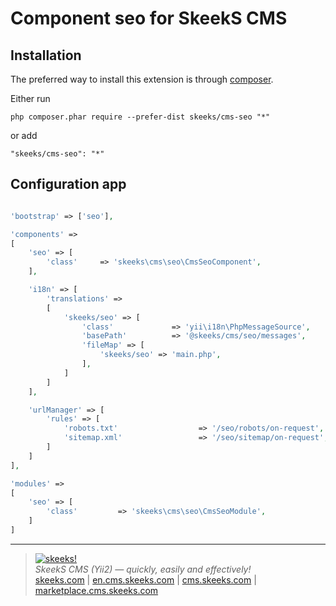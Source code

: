 Component seo for SkeekS CMS
===================================

Installation
------------

The preferred way to install this extension is through [composer](http://getcomposer.org/download/).

Either run

```
php composer.phar require --prefer-dist skeeks/cms-seo "*"
```

or add

```
"skeeks/cms-seo": "*"
```

Configuration app
----------

```php

'bootstrap' => ['seo'],

'components' =>
[
    'seo' => [
        'class'     => 'skeeks\cms\seo\CmsSeoComponent',
    ],

    'i18n' => [
        'translations' =>
        [
            'skeeks/seo' => [
                'class'             => 'yii\i18n\PhpMessageSource',
                'basePath'          => '@skeeks/cms/seo/messages',
                'fileMap' => [
                    'skeeks/seo' => 'main.php',
                ],
            ]
        ]
    ],

    'urlManager' => [
        'rules' => [
            'robots.txt'                  => '/seo/robots/on-request',
            'sitemap.xml'                 => '/seo/sitemap/on-request',
        ]
    ]
],

'modules' =>
[
    'seo' => [
        'class'         => 'skeeks\cms\seo\CmsSeoModule',
    ]
]

```

___

> [![skeeks!](https://gravatar.com/userimage/74431132/13d04d83218593564422770b616e5622.jpg)](http://skeeks.com)  
<i>SkeekS CMS (Yii2) — quickly, easily and effectively!</i>  
[skeeks.com](http://skeeks.com) | [en.cms.skeeks.com](http://en.cms.skeeks.com) | [cms.skeeks.com](http://cms.skeeks.com) | [marketplace.cms.skeeks.com](http://marketplace.cms.skeeks.com)



